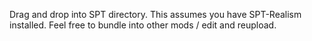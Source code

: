Drag and drop into SPT directory. This assumes you have SPT-Realism installed. 
Feel free to bundle into other mods / edit and reupload.
